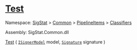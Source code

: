 # [Test](./WeightedClassifier-100663871.md)

Namespace: [SigStat]() > [Common](./../../../README.md) > [PipelineItems]() > [Classifiers](./../README.md)

Assembly: SigStat.Common.dll

[Test](./WeightedClassifier-100663871.md) ( [`ISignerModel`](./../../../Pipeline/ISignerModel.md) model, [`Signature`](./../../../Signature.md) signature )              
